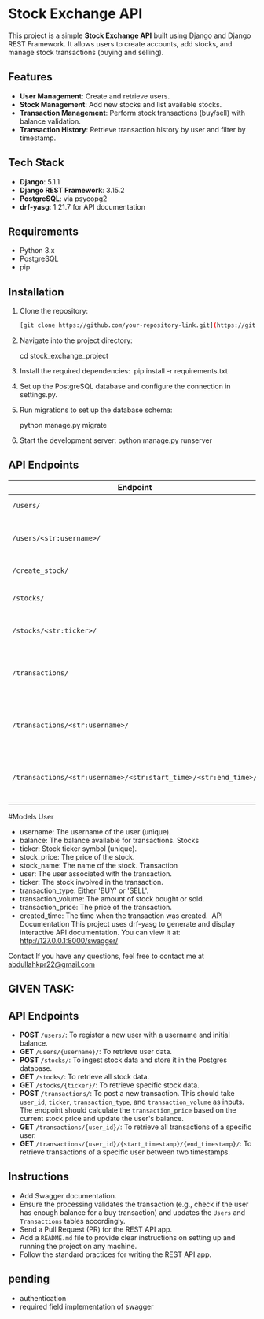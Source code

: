 # Stock Exchange API

This project is a simple **Stock Exchange API** built using Django and Django REST Framework. It allows users to create accounts, add stocks, and manage stock transactions (buying and selling).

## Features

- **User Management**: Create and retrieve users.
- **Stock Management**: Add new stocks and list available stocks.
- **Transaction Management**: Perform stock transactions (buy/sell) with balance validation.
- **Transaction History**: Retrieve transaction history by user and filter by timestamp.

## Tech Stack

- **Django**: 5.1.1
- **Django REST Framework**: 3.15.2
- **PostgreSQL**: via psycopg2
- **drf-yasg**: 1.21.7 for API documentation

## Requirements

- Python 3.x
- PostgreSQL
- pip

## Installation

1. Clone the repository:
   ```bash
   [git clone https://github.com/your-repository-link.git](https://github.com/Abdullah-shahzad/Stock_Exchange)

2. Navigate into the project directory: 
   
    cd stock_exchange_project

3. Install the required dependencies: 
     pip install -r requirements.txt
   
5. Set up the PostgreSQL database and configure the connection in settings.py.

6. Run migrations to set up the database schema: 

   python manage.py migrate
  
7. Start the development server:
   python manage.py runserver

   
## API Endpoints

| Endpoint                                      | Method | Description                                       |
|-----------------------------------------------|--------|---------------------------------------------------|
| `/users/`                                     | POST   | Create a new user.                                |
| `/users/<str:username>/`                      | GET    | Retrieve user details by username.                |
| `/create_stock/`                              | POST   | Create a new stock.                               |
| `/stocks/`                                    | GET    | List all available stocks.                        |
| `/stocks/<str:ticker>/`                       | GET    | Retrieve stock data by ticker.                    |
| `/transactions/`                              | POST   | Create a new transaction (Buy/Sell stock).        |
| `/transactions/<str:username>/`               | GET    | List all transactions for a specific user.        |
| `/transactions/<str:username>/<str:start_time>/<str:end_time>/` | GET | List transactions by user within a time range.    |


#Models
User
* username: The username of the user (unique).
* balance: The balance available for transactions.
Stocks
* ticker: Stock ticker symbol (unique).
* stock_price: The price of the stock.
* stock_name: The name of the stock.
Transaction
* user: The user associated with the transaction.
* ticker: The stock involved in the transaction.
* transaction_type: Either 'BUY' or 'SELL'.
* transaction_volume: The amount of stock bought or sold.
* transaction_price: The price of the transaction.
* created_time: The time when the transaction was created. 
API Documentation
This project uses drf-yasg to generate and display interactive API documentation. You can view it at:
http://127.0.0.1:8000/swagger/

Contact
If you have any questions, feel free to contact me at abdullahkpr22@gmail.com





## GIVEN TASK:

## API Endpoints
- **POST** `/users/`: To register a new user with a username and initial balance.
- **GET** `/users/{username}/`: To retrieve user data.
- **POST** `/stocks/`: To ingest stock data and store it in the Postgres database.
- **GET** `/stocks/`: To retrieve all stock data.
- **GET** `/stocks/{ticker}/`: To retrieve specific stock data.
- **POST** `/transactions/`: To post a new transaction. This should take `user_id`, `ticker`, `transaction_type`, and `transaction_volume` as inputs. The endpoint should calculate the `transaction_price` based on the current stock price and update the user's balance.
- **GET** `/transactions/{user_id}/`: To retrieve all transactions of a specific user.
- **GET** `/transactions/{user_id}/{start_timestamp}/{end_timestamp}/`: To retrieve transactions of a specific user between two timestamps.

## Instructions

- Add Swagger documentation.
- Ensure the processing validates the transaction (e.g., check if the user has enough balance for a buy transaction) and updates the `Users` and `Transactions` tables accordingly.
- Send a Pull Request (PR) for the REST API app.
- Add a `README.md` file to provide clear instructions on setting up and running the project on any machine.
- Follow the standard practices for writing the REST API app.



## pending
- authentication
- required field implementation of swagger

